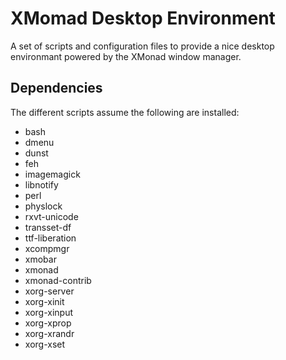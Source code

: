 XMomad Desktop Environment
==========================

A set of scripts and configuration files to provide a nice desktop environmant
powered by the XMonad window manager.

Dependencies
------------

The different scripts assume the following are installed:

  * bash
  * dmenu
  * dunst
  * feh
  * imagemagick
  * libnotify
  * perl
  * physlock
  * rxvt-unicode
  * transset-df
  * ttf-liberation
  * xcompmgr
  * xmobar
  * xmonad
  * xmonad-contrib
  * xorg-server
  * xorg-xinit
  * xorg-xinput
  * xorg-xprop
  * xorg-xrandr
  * xorg-xset
